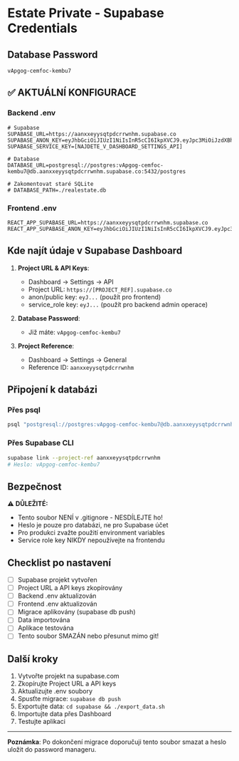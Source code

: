 # Estate Private - Supabase Credentials

## Database Password
```
vApgog-cemfoc-kembu7
```

## ✅ AKTUÁLNÍ KONFIGURACE

### Backend .env
```env
# Supabase
SUPABASE_URL=https://aanxxeyysqtpdcrrwnhm.supabase.co
SUPABASE_ANON_KEY=eyJhbGciOiJIUzI1NiIsInR5cCI6IkpXVCJ9.eyJpc3MiOiJzdXBhYmFzZSIsInJlZiI6ImFhbnh4ZXl5c3F0cGRjcnJ3bmhtIiwicm9sZSI6ImFub24iLCJpYXQiOjE3NjIwMDk1NDksImV4cCI6MjA3NzU4NTU0OX0.Zm2B5i98BILRgn_VsqwLTYUSWsMb9bs_TW0TkCNsaUo
SUPABASE_SERVICE_KEY=[NAJDETE_V_DASHBOARD_SETTINGS_API]

# Database
DATABASE_URL=postgresql://postgres:vApgog-cemfoc-kembu7@db.aanxxeyysqtpdcrrwnhm.supabase.co:5432/postgres

# Zakomentovat staré SQLite
# DATABASE_PATH=./realestate.db
```

### Frontend .env
```env
REACT_APP_SUPABASE_URL=https://aanxxeyysqtpdcrrwnhm.supabase.co
REACT_APP_SUPABASE_ANON_KEY=eyJhbGciOiJIUzI1NiIsInR5cCI6IkpXVCJ9.eyJpc3MiOiJzdXBhYmFzZSIsInJlZiI6ImFhbnh4ZXl5c3F0cGRjcnJ3bmhtIiwicm9sZSI6ImFub24iLCJpYXQiOjE3NjIwMDk1NDksImV4cCI6MjA3NzU4NTU0OX0.Zm2B5i98BILRgn_VsqwLTYUSWsMb9bs_TW0TkCNsaUo
```

## Kde najít údaje v Supabase Dashboard

1. **Project URL & API Keys**:
   - Dashboard → Settings → API
   - Project URL: `https://[PROJECT_REF].supabase.co`
   - anon/public key: `eyJ...` (použít pro frontend)
   - service_role key: `eyJ...` (použít pro backend admin operace)

2. **Database Password**:
   - Již máte: `vApgog-cemfoc-kembu7`

3. **Project Reference**:
   - Dashboard → Settings → General
   - Reference ID: `aanxxeyysqtpdcrrwnhm`

## Připojení k databázi

### Přes psql
```bash
psql "postgresql://postgres:vApgog-cemfoc-kembu7@db.aanxxeyysqtpdcrrwnhm.supabase.co:5432/postgres"
```

### Přes Supabase CLI
```bash
supabase link --project-ref aanxxeyysqtpdcrrwnhm
# Heslo: vApgog-cemfoc-kembu7
```

## Bezpečnost

⚠️ **DŮLEŽITÉ:**
- Tento soubor NENÍ v .gitignore - NESDÍLEJTE ho!
- Heslo je pouze pro databázi, ne pro Supabase účet
- Pro produkci zvažte použití environment variables
- Service role key NIKDY nepoužívejte na frontendu

## Checklist po nastavení

- [ ] Supabase projekt vytvořen
- [ ] Project URL a API keys zkopírovány
- [ ] Backend .env aktualizován
- [ ] Frontend .env aktualizován
- [ ] Migrace aplikovány (supabase db push)
- [ ] Data importována
- [ ] Aplikace testována
- [ ] Tento soubor SMAZÁN nebo přesunut mimo git!

## Další kroky

1. Vytvořte projekt na supabase.com
2. Zkopírujte Project URL a API keys
3. Aktualizujte .env soubory
4. Spusťte migrace: `supabase db push`
5. Exportujte data: `cd supabase && ./export_data.sh`
6. Importujte data přes Dashboard
7. Testujte aplikaci

---

**Poznámka**: Po dokončení migrace doporučuji tento soubor smazat a heslo uložit do password manageru.
